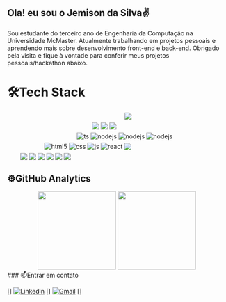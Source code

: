 ## Ola! eu sou o Jemison da Silva✌️
Sou estudante do terceiro ano de Engenharia da Computação na Universidade McMaster. Atualmente trabalhando em projetos pessoais e aprendendo mais sobre desenvolvimento front-end e back-end. Obrigado pela visita e fique à vontade para conferir meus projetos pessoais/hackathon abaixo.



# 🛠️Tech Stack
<div style="margin-top:5px;padding-inline-start: 270px">
<img align="center" src="https://img.shields.io/badge/React_Native-20232A?style=for-the-badge&logo=react&logoColor=61DAFB">
</div>

<div style="margin-top:5px;padding-inline-start: 195px" >
<img align="center" src="https://img.shields.io/badge/MySQL-005C84?style=for-the-badge&logo=mysql&logoColor=white">
<img align="center" src="https://img.shields.io/badge/MongoDB-4EA94B?style=for-the-badge&logo=mongodb&logoColor=fff">
<img align="center" src="https://img.shields.io/badge/firebase-ffca28?style=for-the-badge&logo=firebase&logoColor=black">
</div>
<!---- black--->
<div style="margin-top:5px;padding-inline-start: 160px">
   <img align="center" alt="ts" src="https://img.shields.io/badge/TypeScript-007ACC?style=for-the-badge&logo=typescript&logoColor=white" /> 
   <img align="center" alt="nodejs" src="https://img.shields.io/badge/Node.js-43853D?style=for-the-badge&logo=node.js&logoColor=white" />
   <img align="center" alt="nodejs" src="https://img.shields.io/badge/PHP-777BB4?style=for-the-badge&logo=php&logoColor=white" />
<img align="center" alt="nodejs" src="https://img.shields.io/badge/C%23-fff?style=for-the-badge&logo=c-sharp&logoColor=5C2D91" />
</div>
<!---- web--->
<div style="display: inline_block;padding-inline-start: 85px;margin-top:5px;">
 <img align="center" alt="html5" src="https://img.shields.io/badge/HTML5-E34F26?style=for-the-badge&logo=html5&logoColor=white" /> 
 <img align="center" alt="css" src="https://img.shields.io/badge/CSS3-1572B6?style=for-the-badge&logo=css3&logoColor=white" /> 
 <img align="center" alt="js" src="https://img.shields.io/badge/JavaScript-F7DF1E?style=for-the-badge&logo=javascript&logoColor=black" />
 <img align="center" alt="react" src="https://img.shields.io/badge/React-20232A?style=for-the-badge&logo=react&logoColor=61DAFB" /> 
 <img  align="center" src="https://img.shields.io/badge/Bootstrap-563D7C?style=for-the-badge&logo=bootstrap&logoColor=white"> 
</div><!---- infra--->
<div style="margin-top:5px; padding-inline-start: 30px">
<img align="center" src="https://img.shields.io/badge/Expo-1B1F23?style=for-the-badge&logo=expo&logoColor=white">
<img align="center" src="https://img.shields.io/badge/GIT-E44C30?style=for-the-badge&logo=git&logoColor=white">
<img align="center" src="https://img.shields.io/badge/Trello-0052CC?style=for-the-badge&logo=trello&logoColor=white">
<img align="center" src="https://img.shields.io/badge/Visual_Studio_Code-0078D4?style=for-the-badge&logo=visual%20studio%20code&logoColor=white">
<img align="center" src="https://img.shields.io/badge/Figma-F24E1E?style=for-the-badge&logo=figma&logoColor=white">
<img align="center" src="https://img.shields.io/badge/Canva-%2300C4CC.svg?&style=for-the-badge&logo=Canva&logoColor=white">
</div>
<h2>⚙️GitHub Analytics</h2>
<div align="center">
  <img height="180em" src="https://github-readme-stats.vercel.app/api?username=DevSilva-BR&show_icons=true&theme=dark&include_all_commits=true&count_private=true"/>
  <img height="180em" src="https://github-readme-stats.vercel.app/api/top-langs/?username=anuraghazra&layout=compact&langs_count=7&theme=dark"/>
</div>
### 📫Entrar em contato

[![]()]
[![Linkedin](https://img.shields.io/badge/LinkedIn-0077B5?style=for-the-badge&logo=linkedin&logoColor=white)](https://www.google.com.br/) [![]()] [![Gmail](https://img.shields.io/badge/Gmail-D14836?style=for-the-badge&logo=gmail&logoColor=white)](https://www.google.com.br/dashboard) [![]()]
